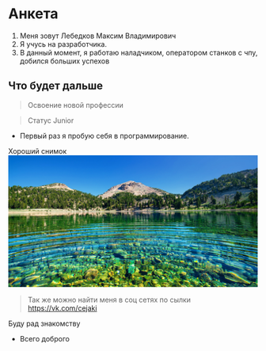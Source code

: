 # Анкета

1. Меня зовут Лебедков Максим Владимирович
2. Я учусь на разработчика.
3. В данный момент, я работаю наладчиком, оператором станков с чпу, добился больших успехов 

## Что будет дальше 

>Освоение новой профессии 

>Статус Junior

* Первый раз я пробую себя в программирование.



Хороший снимок
![maks!](maks.jpg) 


> Так же можно найти меня в соц сетях по сылки https://vk.com/cejaki 


Буду рад знакомству
* Всего доброго













